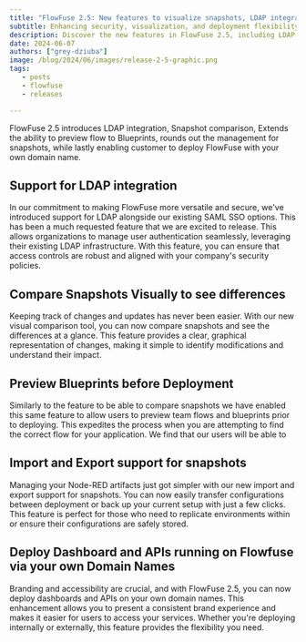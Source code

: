 ```yaml
---
title: "FlowFuse 2.5: New features to visualize snapshots, LDAP integration, and more"
subtitle: Enhancing security, visualization, and deployment flexibility.
description: Discover the new features in FlowFuse 2.5, including LDAP integration, visual snapshot comparisons, blueprint previews, snapshot import/export support, and custom domain deployment for dashboards and APIs.
date: 2024-06-07
authors: ["grey-dziuba"]
image: /blog/2024/06/images/release-2-5-graphic.png
tags:
   - posts
   - flowfuse
   - releases

---
```


FlowFuse 2.5 introduces LDAP integration, Snapshot comparison, Extends the ability to preview flow to Blueprints, rounds out the management for snapshots, while lastly enabling customer to deploy FlowFuse with your own domain name.

<!--more-->

## Support for LDAP integration

In our commitment to making FlowFuse more versatile and secure, we've introduced support for LDAP alongside our existing SAML SSO options. This has been a much requested feature that we are excited to release.  This allows organizations to manage user authentication seamlessly, leveraging their existing LDAP infrastructure. With this feature, you can ensure that access controls are robust and aligned with your company's security policies.

## Compare Snapshots Visually to see differences

Keeping track of changes and updates has never been easier. With our new visual comparison tool, you can now compare snapshots and see the differences at a glance. This feature provides a clear, graphical representation of changes, making it simple to identify modifications and understand their impact.

## Preview Blueprints before Deployment

Similarly to the feature to be able to compare snapshots we have enabled this same feature to allow users to preview team flows and blueprints prior to deploying.  This expedites the process when you are attempting to find the correct flow for your application.  We find that our users will be able to 

## Import and Export support for snapshots

Managing your Node-RED artifacts just got simpler with our new import and export support for snapshots. You can now easily transfer configurations between deployment or back up your current setup with just a few clicks. This feature is perfect for those who need to replicate environments within or ensure their configurations are safely stored.

## Deploy Dashboard and APIs running on Flowfuse via your own Domain Names

Branding and accessibility are crucial, and with FlowFuse 2.5, you can now deploy dashboards and APIs on your own domain names. This enhancement allows you to present a consistent brand experience and makes it easier for users to access your services. Whether you're deploying internally or externally, this feature provides the flexibility you need.

